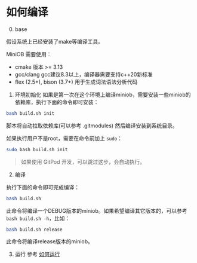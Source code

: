 # 如何编译

0. base

假设系统上已经安装了make等编译工具。

MiniOB 需要使用：
- cmake 版本 >= 3.13
- gcc/clang gcc建议8.3以上，编译器需要支持c++20新标准
- flex (2.5+), bison (3.7+) 用于生成词法语法分析代码

1. 环境初始化
如果是第一次在这个环境上编译miniob，需要安装一些miniob的依赖库，执行下面的命令即可安装：
```bash
bash build.sh init
```
脚本将自动拉取依赖库(可以参考 .gitmodules) 然后编译安装到系统目录。

如果执行用户不是root，需要在命令前加上 `sudo`：
```bash
sudo bash build.sh init
```

> 如果使用 GitPod 开发，可以跳过这步，会自动执行。


2. 编译

执行下面的命令即可完成编译：
```bash
bash build.sh
```

此命令将编译一个DEBUG版本的miniob。如果希望编译其它版本的，可以参考 `bash build.sh -h`，比如：
```bash
bash build.sh release
```

此命令将编译release版本的miniob。

3. 运行
参考 [如何运行](how_to_run.md)
